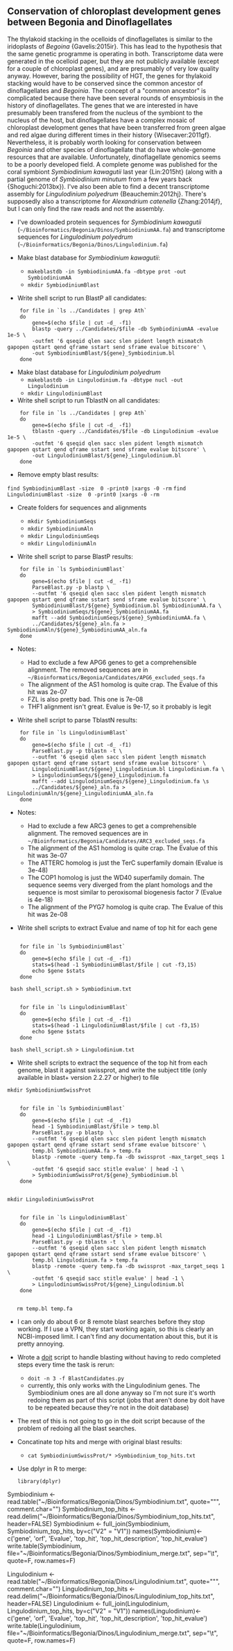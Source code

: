 ## Conservation of chloroplast development genes between Begonia and Dinoflagellates

The thylakoid stacking in the ocelloids of dinoflagellates is similar to the iridoplasts of *Begoina* {Gavelis:2015ir}. This has lead to the hypothesis that the same genetic programme is operating in both. Transcriptome data were generated in the ocelloid paper, but they are not publicly available (except for a couple of chloroplast genes), and are presumably of very low quality anyway. However, baring the possibility of HGT, the genes for thylakoid stacking would have to be conserved since the common ancestor of dinoflagellates and *Begoinia*. The concept of a "common ancestor" is complicated because there have been several rounds of ensymbiosis in the history of dinoflagellates. The genes that we are interested in have presumably been transfered from the nucleus of the symbiont to the nucleus of the host, but dinoflagellates have a complex mosaic of chloroplast development genes that have been transferred from green algae and red algae during different times in their history {Wisecaver:2011gf}. Nevertheless, it is probably worth looking for conservation between *Begoinia* and other species of dinoflagellate that do have whole-genome resources that are available. Unfortunately, dinoflagellate genomics seems to be a poorly developed field. A complete genome was published for the coral symbiont *Symbiodinium kawagutii* last year {Lin:2015ht} (along with a partial genome of *Symbiodinium minutum* from a few years back {Shoguchi:2013bx}). I've also been able to find a decent transcriptome assembly for *Lingulodinium polyedrum* {Beauchemin:2012hj}. There's supposedly also a transcriptome for *Alexandrium catenella* {Zhang:2014jf}, but I can only find the raw reads and not the assembly.

- I've downloaded protein sequences for *Symbiodinium kawagutii* (`~/Bioinformatics/Begonia/Dinos/SymbiodiniumAA.fa`) and transcriptome sequences for *Lingulodinium polyedrum* (`~/Bioinformatics/Begonia/Dinos/Lingulodinium.fa`)

- Make blast database for *Symbiodinium kawagutii*:
    - ```makeblastdb -in SymbiodiniumAA.fa -dbtype prot -out SymbiodiniumAA```
    - ```mkdir SymbiodiniumBlast```
- Write shell script to run BlastP all candidates:

```
    for file in `ls ../Candidates | grep Ath`
    do
        gene=$(echo $file | cut -d_ -f1)
        blastp -query ../Candidates/$file -db SymbiodiniumAA -evalue 1e-5 \
        -outfmt '6 qseqid qlen sacc slen pident length mismatch gapopen qstart qend qframe sstart send sframe evalue bitscore' \
        -out SymbiodiniumBlast/${gene}_Symbiodinium.bl
    done
```

- Make blast database for *Lingulodinium polyedrum*
    - ```makeblastdb -in Lingulodinium.fa -dbtype nucl -out Lingulodinium```
    - ```mkdir LingulodiniumBlast```
- Write shell script to run TblastN on all candidates:
```
    for file in `ls ../Candidates | grep Ath`
    do
        gene=$(echo $file | cut -d_ -f1)
        tblastn -query ../Candidates/$file -db Lingulodinium -evalue 1e-5 \ 
        -outfmt '6 qseqid qlen sacc slen pident length mismatch gapopen qstart qend qframe sstart send sframe evalue bitscore' \
        -out LingulodiniumBlast/${gene}_Lingulodinium.bl
    done 
```
- Remove empty blast results:

```find SymbiodiniumBlast -size  0 -print0 |xargs -0 -rm```
```find LingulodiniumBlast -size  0 -print0 |xargs -0 -rm```
         
- Create folders for sequences and alignments
    - ```mkdir SymbiodiniumSeqs```
    - ```mkdir SymbiodiniumAln```
    - ```mkdir LingulodiniumSeqs```
    - ```mkdir LingulodiniumAln```
    
- Write shell script to parse BlastP results:
```
    for file in `ls SymbiodiniumBlast`
    do
        gene=$(echo $file | cut -d_ -f1)
        ParseBlast.py -p blastp \
        --outfmt '6 qseqid qlen sacc slen pident length mismatch gapopen qstart qend qframe sstart send sframe evalue bitscore' \
        SymbiodiniumBlast/${gene}_Symbiodinium.bl SymbiodiniumAA.fa \
        > SymbiodiniumSeqs/${gene}_SymbiodiniumAA.fa
        mafft --add SymbiodiniumSeqs/${gene}_SymbiodiniumAA.fa \
        ../Candidates/${gene}_aln.fa > SymbiodiniumAln/${gene}_SymbiodiniumAA_aln.fa 
    done 
```

- Notes:
    - Had to exclude a few APG6 genes to get a comprehensible alignment. The removed sequences are in `~/Bioinformatics/Begonia/Candidates/APG6_excluded_seqs.fa`
    - The alignment of the AS1 homolog is quite crap. The Evalue of this hit was 2e-07
    - FZL is also pretty bad. This one is 7e-08
    - THF1 alignment isn't great. Evalue is 9e-17, so it probably is legit
    
- Write shell script to parse TblastN results:
```
    for file in `ls LingulodiniumBlast`
    do
        gene=$(echo $file | cut -d_ -f1)
        ParseBlast.py -p tblastn -t \
        --outfmt '6 qseqid qlen sacc slen pident length mismatch gapopen qstart qend qframe sstart send sframe evalue bitscore' \
        LingulodiniumBlast/${gene}_Lingulodinium.bl Lingulodinium.fa \
        > LingulodiniumSeqs/${gene}_Lingulodinium.fa
        mafft --add LingulodiniumSeqs/${gene}_Lingulodinium.fa \s
        ../Candidates/${gene}_aln.fa > LingulodiniumAln/${gene}_LingulodiniumAA_aln.fa 
    done 
```

- Notes:
    - Had to exclude a few ARC3 genes to get a comprehensible alignment. The removed sequences are in `~/Bioinformatics/Begonia/Candidates/ARC3_excluded_seqs.fa`
   - The alignment of the AS1 homolog is quite crap. The Evalue of this hit was 3e-07
   - The ATTERC homolog is just the TerC superfamily domain (Evalue is 3e-48)
   - The COP1 homolog is just the WD40 superfamily domain. The sequence seems very diverged from the plant homologs and the sequence is most similar to peroxisomal biogenesis factor 7 (Evalue is 4e-18)
   - The alignment of the PYG7 homolog is quite crap. The Evalue of this hit was 2e-08

- Write shell scripts to extract Evalue and name of top hit for each gene 
```

    for file in `ls SymbiodiniumBlast`
    do
        gene=$(echo $file | cut -d_ -f1)
        stats=$(head -1 SymbiodiniumBlast/$file | cut -f3,15)
        echo $gene $stats 
    done 
```

``` bash shell_script.sh > Symbiodinium.txt```

```

    for file in `ls LingulodiniumBlast`
    do
        gene=$(echo $file | cut -d_ -f1)
        stats=$(head -1 LingulodiniumBlast/$file | cut -f3,15)
        echo $gene $stats 
    done 
```

``` bash shell_script.sh > Lingulodinium.txt```

- Write shell scripts to extract the sequence of the top hit from each genome, blast it against swissprot, and write the subject title  (only available in blast+ version 2.2.27 or higher) to file

```mkdir SymbiodiniumSwissProt```

```

    for file in `ls SymbiodiniumBlast`
    do
        gene=$(echo $file | cut -d_ -f1)
        head -1 SymbiodiniumBlast/$file > temp.bl
        ParseBlast.py -p blastp  \
        --outfmt '6 qseqid qlen sacc slen pident length mismatch gapopen qstart qend qframe sstart send sframe evalue bitscore' \
        temp.bl SymbiodiniumAA.fa > temp.fa
        blastp -remote -query temp.fa -db swissprot -max_target_seqs 1 \
        -outfmt '6 qseqid sacc stitle evalue' | head -1 \
        > SymbiodiniumSwissProt/${gene}_Symbiodinium.bl
    done 
    
```

```mkdir LingulodiniumSwissProt```

```

    for file in `ls LingulodiniumBlast`
    do
        gene=$(echo $file | cut -d_ -f1)
        head -1 LingulodiniumBlast/$file > temp.bl
        ParseBlast.py -p tblastn -t  \
        --outfmt '6 qseqid qlen sacc slen pident length mismatch gapopen qstart qend qframe sstart send sframe evalue bitscore' \
        temp.bl Lingulodinium.fa > temp.fa
        blastp -remote -query temp.fa -db swissprot -max_target_seqs 1 \
        -outfmt '6 qseqid sacc stitle evalue' | head -1 \
        > LingulodiniumSwissProt/${gene}_Lingulodinium.bl
    done 
    
```

```    rm temp.bl temp.fa ```

- I can only do about 6 or 8 remote blast searches before they stop working. If I use a VPN, they start working again, so this is clearly an NCBI-imposed limit. I can't find any documentation about this, but it is pretty annoying.

- Wrote a [doit](http://pydoit.org) script to handle blasting without having to redo completed steps every time the task is rerun:
    - ```doit -n 3 -f BlastCandidates.py```
    - currently, this only works with the Lingulodinium genes. The Symbiodinium ones are all done anyway so I'm not sure it's worth redoing them as part of this script (jobs that aren't done by doit have to be repeated because they're not in the doit database)
    
- The rest of this is not going to go in the doit script because of the problem of redoing all the blast searches.
- Concatinate top hits and merge with original blast results:
    - ```cat SymbiodiniumSwissProt/* >Symbiodinium_top_hits.txt```
- Use dplyr in R to merge:
    ```
    library(dplyr)
    
Symbiodinium <- read.table("~/Bioinformatics/Begonia/Dinos/Symbiodinium.txt", quote="\"", comment.char="")
Symbiodinium_top_hits <- read.delim("~/Bioinformatics/Begonia/Dinos/Symbiodinium_top_hits.txt", header=FALSE)
Symbiodinium <- full_join(Symbiodinium, Symbiodinium_top_hits, by=c("V2" = "V1"))
names(Symbiodinium)<- c('gene', 'orf', 'Evalue', 'top_hit', 'top_hit_description', 'top_hit_evalue')
write.table(Symbiodinium, file="~/Bioinformatics/Begonia/Dinos/Symbiodinium_merge.txt", sep="\t", quote=F, row.names=F)

Lingulodinium <- read.table("~/Bioinformatics/Begonia/Dinos/Lingulodinium.txt", quote="\"", comment.char="")
Lingulodinium_top_hits <- read.delim("~/Bioinformatics/Begonia/Dinos/Lingulodinium_top_hits.txt", header=FALSE)
Lingulodinium <- full_join(Lingulodinium, Lingulodinium_top_hits, by=c("V2" = "V1"))
names(Lingulodinium)<- c('gene', 'orf', 'Evalue', 'top_hit', 'top_hit_description', 'top_hit_evalue')
write.table(Lingulodinium, file="~/Bioinformatics/Begonia/Dinos/Lingulodinium_merge.txt", sep="\t", quote=F, row.names=F)

```
